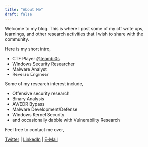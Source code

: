 ```yaml
---
title: "About Me"
draft: false
---
```


Welcome to my blog. This is where I post some of my ctf write ups, learnings, and other research activities that I wish to share with the community.

Here is my short intro,
- CTF Player [@teambi0s](https://bi0s.in)
- Windows Security Researcher
- Malware Analyst
- Reverse Engineer

Some of my research interest include,
- Offensive security research
- Binary Analysis
- AV/EDR Bypass
- Malware Development/Defense
- Windows Kernel Security
- and occasionally dabble with Vulnerability Research

Feel free to contact me over,

[Twitter](https://twitter.com/amun_rha) | [LinkedIn](https://linkedin.com/in/adhithyasureshk) | [E-Mail](mailto:adhithyasureshk@gmail.com)